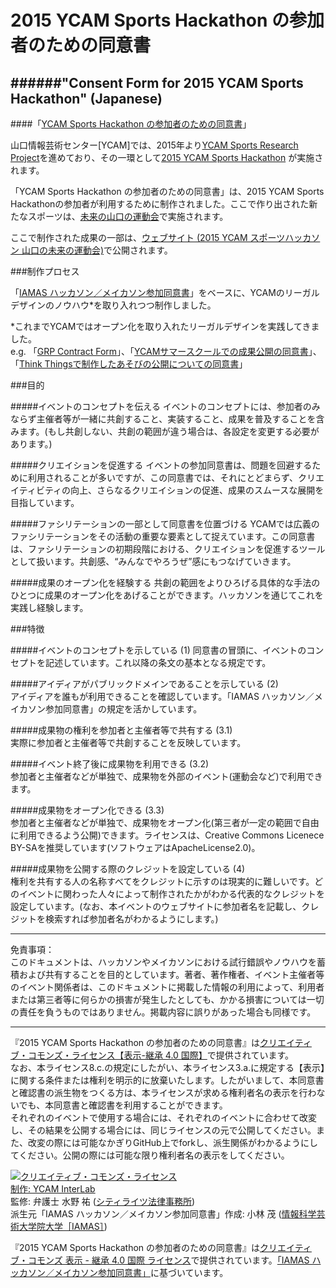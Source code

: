 # 2015 YCAM Sports Hackathon の参加者のための同意書


######"Consent Form for 2015 YCAM Sports Hackathon" (Japanese)  
----
####「[YCAM Sports Hackathon の参加者のための同意書](https://github.com/YCAMInterlab/SportsHackathon_ConsentForm/blob/master/Consent_Form_for_2015_YCAM_Sports_Hackathon.md)」


山口情報芸術センター[YCAM]では、2015年より[YCAM Sports Research Project](http://www.ycam.jp/projects/ycam-sports-research-project/)を進めており、その一環として[2015 YCAM Sports Hackathon](http://www.ycam.jp/events/2015/sports-hackathon/) が実施されます。  

「YCAM Sports Hackathon の参加者のための同意書」は、2015 YCAM Sports Hackathonの参加者が利用するために制作されました。ここで作り出された新たなスポーツは、[未来の山口の運動会](http://www.ycam.jp/events/2015/sports-meeting/)で実施されます。  

ここで制作された成果の一部は、[ウェブサイト (2015 YCAM スポーツハッカソン 山口の未来の運動会)](http://ycamsportshackathon.tumblr.com)で公開されます。


###制作プロセス

「[IAMAS ハッカソン／メイカソン参加同意書](https://github.com/IAMAS/makeathon_agreement)」をベースに、YCAMのリーガルデザインのノウハウ*を取り入れつつ制作しました。

*これまでYCAMではオープン化を取り入れたリーガルデザインを実践してきました。  
e.g. 「[GRP Contract Form](http://interlab.ycam.jp/projects/grp-contract-form)」、「[YCAMサマースクールでの成果公開の同意書](https://github.com/YCAMInterlab/YCAM_WORKSPACE_DOCS)」、「[Think Thingsで制作したあそびの公開についての同意書](https://github.com/YCAMInterlab/YCAM_WORKSPACE_DOCS)」  



###目的

#####イベントのコンセプトを伝える
イベントのコンセプトには、参加者のみならず主催者等が一緒に共創すること、実装すること、成果を普及することを含みます。(もし共創しない、共創の範囲が違う場合は、各設定を変更する必要があります。)

#####クリエイションを促進する
イベントの参加同意書は、問題を回避するために利用されることが多いですが、この同意書では、それにとどまらず、クリエイティビティの向上、さらなるクリエイションの促進、成果のスムースな展開を目指しています。

#####ファシリテーションの一部として同意書を位置づける
YCAMでは広義のファシリテーションをその活動の重要な要素として捉えています。この同意書は、ファシリテーションの初期段階における、クリエイションを促進するツールとして扱います。共創感、“みんなでやろうぜ”感にもつなげていきます。

#####成果のオープン化を経験する
共創の範囲をよりひろげる具体的な手法のひとつに成果のオープン化をあげることができます。ハッカソンを通じてこれを実践し経験します。


###特徴

#####イベントのコンセプトを示している (1)
同意書の冒頭に、イベントのコンセプトを記述しています。これ以降の条文の基本となる規定です。  

#####アイディアがパブリックドメインであることを示している (2)  
アイディアを誰もが利用できることを確認しています。「IAMAS ハッカソン／メイカソン参加同意書」の規定を活かしています。  

#####成果物の権利を参加者と主催者等で共有する (3.1)  
実際に参加者と主催者等で共創することを反映しています。  

#####イベント終了後に成果物を利用できる (3.2)  
参加者と主催者などが単独で、成果物を外部のイベント(運動会など)で利用できます。  

#####成果物をオープン化できる (3.3)  
参加者と主催者などが単独で、成果物をオープン化(第三者が一定の範囲で自由に利用できるよう公開)できます。ライセンスは、Creative Commons Licenece BY-SAを推奨しています(ソフトウェアはApacheLicense2.0)。  

#####成果物を公開する際のクレジットを設定している (4)  
権利を共有する人の名称すべてをクレジットに示すのは現実的に難しいです。どのイベントに関わった人々によって制作されたかがわかる代表的なクレジットを設定しています。(なお、本イベントのウェブサイトに参加者名を記載し、クレジットを検索すれば参加者名がわかるようにします。)


----

免責事項：  
このドキュメントは、ハッカソンやメイカソンにおける試行錯誤やノウハウを蓄積および共有することを目的としています。著者、著作権者、イベント主催者等のイベント関係者は、このドキュメントに掲載した情報の利用によって、利用者または第三者等に何らかの損害が発生したとしても、かかる損害については一切の責任を負うものではありません。掲載内容に誤りがあった場合も同様です。

----

『2015 YCAM Sports Hackathon の参加者のための同意書』は[クリエイティブ・コモンズ・ライセンス【表示-継承 4.0 国際】](http://creativecommons.org/licenses/by-sa/4.0/deed.ja)で提供されています。  
なお、本ライセンス8.c.の規定にしたがい、本ライセンス3.a.に規定する【表示】に関する条件または権利を明示的に放棄いたします。したがいまして、本同意書と確認書の派生物をつくる方は、本ライセンスが求める権利者名の表示を行わないでも、本同意書と確認書を利用することができます。  
それぞれのイベントで使用する場合には、それぞれのイベントに合わせて改変し、その結果を公開する場合には、同じライセンスの元で公開してください。また、改変の際には可能なかぎりGitHub上でforkし、派生関係がわかるようにしてください。公開の際には可能な限り権利者名の表示をしてください。  


<a rel="license" href="http://creativecommons.org/licenses/by-sa/4.0/"><img alt="クリエイティブ・コモンズ・ライセンス" style="border-width:0" src="https://i.creativecommons.org/l/by-sa/4.0/88x31.png" /></a><br />
<a xmlns:cc="http://creativecommons.org/ns#" href="http://interlab.ycam.jp" property="cc:attributionName" rel="cc:attributionURL">
制作: [YCAM InterLab](http://interlab.ycam.jp)  
監修: 弁護士 水野 祐 ([シティライツ法律事務所](http://citylights-lawoffice.tumblr.com))  
派生元「IAMAS ハッカソン／メイカソン参加同意書」作成: 小林 茂 ([情報科学芸術大学院大学［IAMAS］](http://www.iamas.ac.jp/))
</a>  

『<span xmlns:dct="http://purl.org/dc/terms/" href="http://purl.org/dc/dcmitype/Text" property="dct:title" rel="dct:type">2015 YCAM Sports Hackathon の参加者のための同意書</span>』は<a rel="license" href="http://creativecommons.org/licenses/by-sa/4.0/">クリエイティブ・コモンズ 表示 - 継承 4.0 国際 ライセンス</a>で提供されています。<a xmlns:dct="http://purl.org/dc/terms/" href="https://github.com/IAMAS/makeathon_agreement" rel="dct:source">[「IAMAS ハッカソン／メイカソン参加同意書」](https://github.com/IAMAS/makeathon_agreement)</a>に基づいています。
